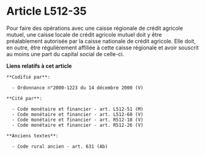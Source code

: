 # Article L512-35

Pour faire des opérations avec une caisse régionale de crédit agricole mutuel, une caisse locale de crédit agricole mutuel
doit y être préalablement autorisée par la caisse nationale de crédit agricole. Elle doit, en outre, être régulièrement
affiliée à cette caisse régionale et avoir souscrit au moins une part du capital social de celle-ci.

**Liens relatifs à cet article**

	**Codifié par**:

	  - Ordonnance n°2000-1223 du 14 décembre 2000 (V)

	**Cité par**:

	  - Code monétaire et financier - art. L512-51 (M)
	  - Code monétaire et financier - art. L512-60 (V)
	  - Code monétaire et financier - art. R512-18 (V)
	  - Code monétaire et financier - art. R512-26 (V)

	**Anciens textes**:

	  - Code rural ancien - art. 631 (Ab)
